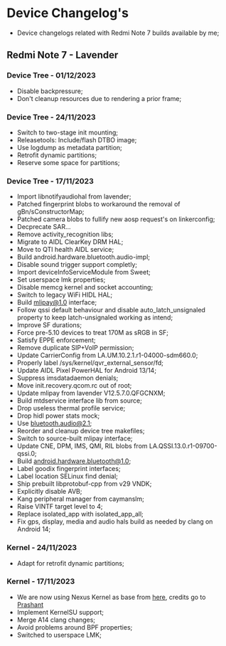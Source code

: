 # Device Changelog's
* Device changelogs related with Redmi Note 7 builds available by me;

## Redmi Note 7 - Lavender

### Device Tree - 01/12/2023

- Disable backpressure;
- Don't cleanup resources due to rendering a prior frame;

### Device Tree - 24/11/2023

- Switch to two-stage init mounting;
- Releasetools: Include/flash DTBO image;
- Use logdump as metadata partition;
- Retrofit dynamic partitions;
- Reserve some space for partitions;

### Device Tree - 17/11/2023

- Import libnotifyaudiohal from lavender;
- Patched fingerprint blobs to workaround the removal of gBn/sConstructorMap;
- Patched camera blobs to fullify new aosp request's on linkerconfig;
- Decprecate SAR...
- Remove activity_recognition libs;
- Migrate to AIDL ClearKey DRM HAL;
- Move to QTI health AIDL service;
- Build android.hardware.bluetooth.audio-impl;
- Disable sound trigger support completly;
- Import deviceInfoServiceModule from Sweet;
- Set userspace lmk properties;
- Disable memcg kernel and socket accounting;
- Switch to legacy WiFi HIDL HAL;
- Build mlipay@1.0 interface;
- Follow qssi default behaviour and disable auto_latch_unsignaled property to keep latch-unsignaled working as intend;
- Improve SF durations;
- Force pre-5.10 devices to treat 170M as sRGB in SF;
- Satisfy EPPE enforcement;
- Remove duplicate SIP+VoIP permission;
- Update CarrierConfig from LA.UM.10.2.1.r1-04000-sdm660.0;
- Properly label /sys/kernel/qvr_external_sensor/fd;
- Update AIDL Pixel PowerHAL for Android 13/14;
- Suppress imsdatadaemon denials;
- Move init.recovery.qcom.rc out of root;
- Update mlipay from lavender V12.5.7.0.QFGCNXM;
- Build mtdservice interface lib from source;
- Drop useless thermal profile service;
- Drop hidl power stats mock;
- Use bluetooth.audio@2.1;
- Reorder and cleanup device tree makefiles;
- Switch to source-built mlipay interface;
- Update CNE, DPM, IMS, QMI, RIL blobs from LA.QSSI.13.0.r1-09700-qssi.0;
- Build android.hardware.bluetooth@1.0;
- Label goodix fingerprint interfaces;
- Label location SELinux find denial;
- Ship prebuilt libprotobuf-cpp from v29 VNDK;
- Explicitly disable AVB;
- Kang peripheral manager from caymanslm;
- Raise VINTF target level to 4;
- Replace isolated_app with isolated_app_all;
- Fix gps, display, media and audio hals build as needed by clang on Android 14;

### Kernel - 24/11/2023

- Adapt for retrofit dynamic partitions;

### Kernel - 17/11/2023

- We are now using Nexus Kernel as base from [here](https://github.com/projects-nexus/nexus_kernel_xiaomi_lavender), credits go to [Prashant](https://github.com/Prashant-1695)
- Implement KernelSU support;
- Merge A14 clang changes;
- Avoid problems around BPF properties;
- Switched to userspace LMK;

